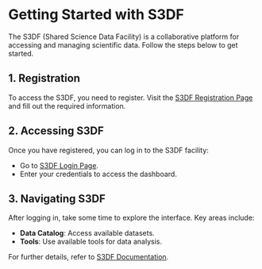 # Getting Started with S3DF

The S3DF (Shared Science Data Facility) is a collaborative platform for accessing and managing scientific data. Follow the steps below to get started.

## 1. Registration
To access the S3DF, you need to register. Visit the [S3DF Registration Page](https://s3df.slac.stanford.edu/#/register) and fill out the required information.

## 2. Accessing S3DF
Once you have registered, you can log in to the S3DF facility:
- Go to [S3DF Login Page](https://s3df.slac.stanford.edu/#/login).
- Enter your credentials to access the dashboard.

## 3. Navigating S3DF
After logging in, take some time to explore the interface. Key areas include:
- **Data Catalog**: Access available datasets.
- **Tools**: Use available tools for data analysis.

For further details, refer to [S3DF Documentation](https://s3df.slac.stanford.edu/#/documentation).

